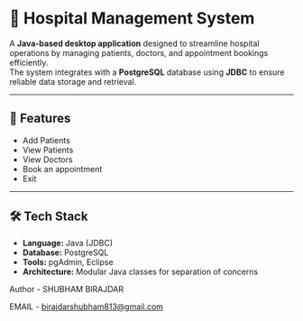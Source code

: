 # 🏥 Hospital Management System

A **Java-based desktop application** designed to streamline hospital operations by managing patients, doctors, and appointment bookings efficiently.  
The system integrates with a **PostgreSQL** database using **JDBC** to ensure reliable data storage and retrieval.

---

## 🚀 Features

- Add Patients
- View Patients
- View Doctors
- Book an appointment
- Exit

---

## 🛠️ Tech Stack

- **Language:** Java (JDBC)
- **Database:** PostgreSQL
- **Tools:** pgAdmin, Eclipse
- **Architecture:** Modular Java classes for separation of concerns


Author - SHUBHAM BIRAJDAR

EMAIL - birajdarshubham813@gmail.com




